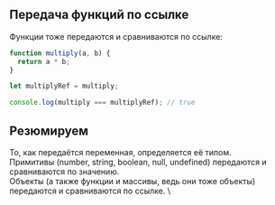 ## Передача функций по ссылке

Функции тоже передаются и сравниваются по ссылке:

```javascript
function multiply(a, b) {
  return a * b;
}

let multiplyRef = multiply;

console.log(multiply === multiplyRef); // true
```

## Резюмируем

То, как передаётся переменная, определяется её типом. \
Примитивы (number, string, boolean, null, undefined) передаются и сравниваются по значению. \
Объекты (а также функции и массивы, ведь они тоже объекты) передаются и сравниваются по ссылке. \
